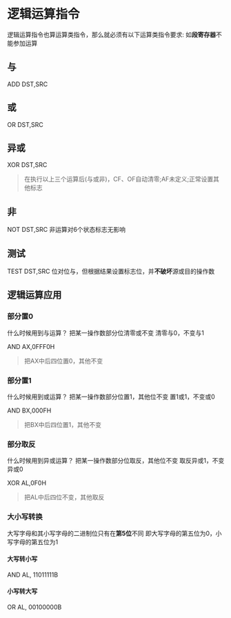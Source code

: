 # 逻辑运算指令
逻辑运算指令也算运算类指令，那么就必须有以下运算类指令要求:
如**段寄存器**不能参加运算
## 与
ADD DST,SRC
## 或
OR DST,SRC
## 异或
XOR DST,SRC
>在执行以上三个运算后(与或非)，CF、OF自动清零;AF未定义;正常设置其他标志
## 非
NOT DST,SRC
非运算对6个状态标志无影响
## 测试
TEST DST,SRC 
位对位与，但根据结果设置标志位，并**不破坏**源或目的操作数
## 逻辑运算应用
### 部分置0
什么时候用到与运算？
把某一操作数部分位清零或不变
清零与0，不变与1

AND AX,0FFF0H
>把AX中后四位置0，其他不变

### 部分置1
什么时候用到或运算？
把某一操作数部分位置1，其他位不变
置1或1，不变或0

AND BX,000FH
>把BX中后四位置1，其他不变

### 部分取反
什么时候用到异或运算？
把某一操作数部分位取反，其他位不变
 取反异或1，不变异或0

XOR AL,0F0H
>把AL中后四位不变，其他取反
### 大小写转换
大写字母和其小写字母的二进制位只有在**第5位**不同
即大写字母的第五位为0，小写字母的第五位为1
#### 大写转小写
AND AL, 11011111B
#### 小写转大写
OR AL, 00100000B